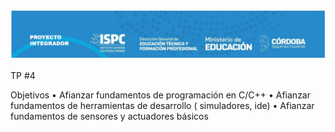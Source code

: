![alt text](./rsc/PI.png)

TP #4

Objetivos
• Afianzar fundamentos de programación en C/C++
• Afianzar fundamentos de herramientas de desarrollo ( simuladores, ide)
• Afianzar fundamentos de sensores y actuadores básicos